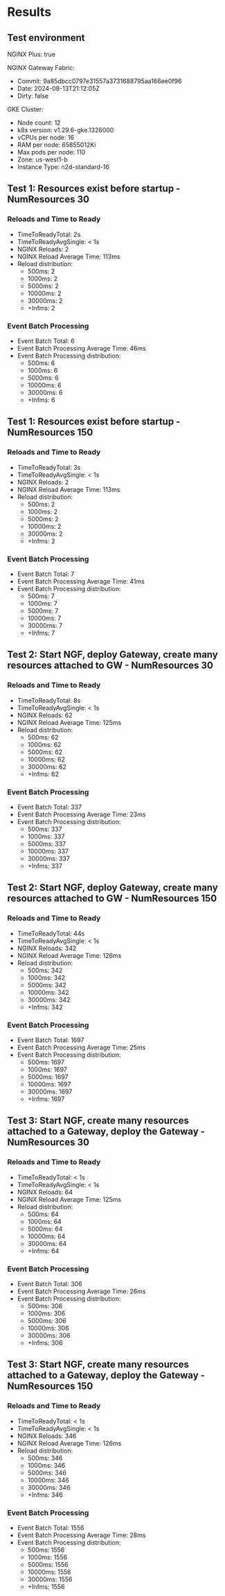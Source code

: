 # Results

## Test environment

NGINX Plus: true

NGINX Gateway Fabric:

- Commit: 9a85dbcc0797e31557a3731688795aa166ee0f96
- Date: 2024-08-13T21:12:05Z
- Dirty: false

GKE Cluster:

- Node count: 12
- k8s version: v1.29.6-gke.1326000
- vCPUs per node: 16
- RAM per node: 65855012Ki
- Max pods per node: 110
- Zone: us-west1-b
- Instance Type: n2d-standard-16

## Test 1: Resources exist before startup - NumResources 30

### Reloads and Time to Ready

- TimeToReadyTotal: 2s
- TimeToReadyAvgSingle: < 1s
- NGINX Reloads: 2
- NGINX Reload Average Time: 113ms
- Reload distribution:
	- 500ms: 2
	- 1000ms: 2
	- 5000ms: 2
	- 10000ms: 2
	- 30000ms: 2
	- +Infms: 2

### Event Batch Processing

- Event Batch Total: 6
- Event Batch Processing Average Time: 46ms
- Event Batch Processing distribution:
	- 500ms: 6
	- 1000ms: 6
	- 5000ms: 6
	- 10000ms: 6
	- 30000ms: 6
	- +Infms: 6


## Test 1: Resources exist before startup - NumResources 150

### Reloads and Time to Ready

- TimeToReadyTotal: 3s
- TimeToReadyAvgSingle: < 1s
- NGINX Reloads: 2
- NGINX Reload Average Time: 113ms
- Reload distribution:
	- 500ms: 2
	- 1000ms: 2
	- 5000ms: 2
	- 10000ms: 2
	- 30000ms: 2
	- +Infms: 2

### Event Batch Processing

- Event Batch Total: 7
- Event Batch Processing Average Time: 41ms
- Event Batch Processing distribution:
	- 500ms: 7
	- 1000ms: 7
	- 5000ms: 7
	- 10000ms: 7
	- 30000ms: 7
	- +Infms: 7


## Test 2: Start NGF, deploy Gateway, create many resources attached to GW - NumResources 30

### Reloads and Time to Ready

- TimeToReadyTotal: 8s
- TimeToReadyAvgSingle: < 1s
- NGINX Reloads: 62
- NGINX Reload Average Time: 125ms
- Reload distribution:
	- 500ms: 62
	- 1000ms: 62
	- 5000ms: 62
	- 10000ms: 62
	- 30000ms: 62
	- +Infms: 62

### Event Batch Processing

- Event Batch Total: 337
- Event Batch Processing Average Time: 23ms
- Event Batch Processing distribution:
	- 500ms: 337
	- 1000ms: 337
	- 5000ms: 337
	- 10000ms: 337
	- 30000ms: 337
	- +Infms: 337


## Test 2: Start NGF, deploy Gateway, create many resources attached to GW - NumResources 150

### Reloads and Time to Ready

- TimeToReadyTotal: 44s
- TimeToReadyAvgSingle: < 1s
- NGINX Reloads: 342
- NGINX Reload Average Time: 126ms
- Reload distribution:
	- 500ms: 342
	- 1000ms: 342
	- 5000ms: 342
	- 10000ms: 342
	- 30000ms: 342
	- +Infms: 342

### Event Batch Processing

- Event Batch Total: 1697
- Event Batch Processing Average Time: 25ms
- Event Batch Processing distribution:
	- 500ms: 1697
	- 1000ms: 1697
	- 5000ms: 1697
	- 10000ms: 1697
	- 30000ms: 1697
	- +Infms: 1697


## Test 3: Start NGF, create many resources attached to a Gateway, deploy the Gateway - NumResources 30

### Reloads and Time to Ready

- TimeToReadyTotal: < 1s
- TimeToReadyAvgSingle: < 1s
- NGINX Reloads: 64
- NGINX Reload Average Time: 125ms
- Reload distribution:
	- 500ms: 64
	- 1000ms: 64
	- 5000ms: 64
	- 10000ms: 64
	- 30000ms: 64
	- +Infms: 64

### Event Batch Processing

- Event Batch Total: 306
- Event Batch Processing Average Time: 26ms
- Event Batch Processing distribution:
	- 500ms: 306
	- 1000ms: 306
	- 5000ms: 306
	- 10000ms: 306
	- 30000ms: 306
	- +Infms: 306


## Test 3: Start NGF, create many resources attached to a Gateway, deploy the Gateway - NumResources 150

### Reloads and Time to Ready

- TimeToReadyTotal: < 1s
- TimeToReadyAvgSingle: < 1s
- NGINX Reloads: 346
- NGINX Reload Average Time: 126ms
- Reload distribution:
	- 500ms: 346
	- 1000ms: 346
	- 5000ms: 346
	- 10000ms: 346
	- 30000ms: 346
	- +Infms: 346

### Event Batch Processing

- Event Batch Total: 1556
- Event Batch Processing Average Time: 28ms
- Event Batch Processing distribution:
	- 500ms: 1556
	- 1000ms: 1556
	- 5000ms: 1556
	- 10000ms: 1556
	- 30000ms: 1556
	- +Infms: 1556
